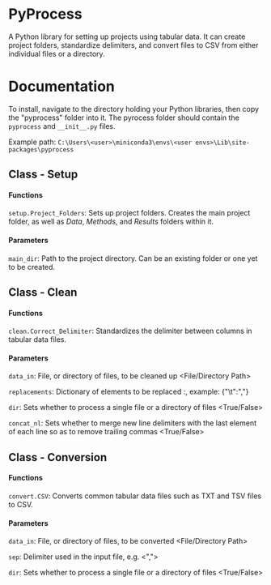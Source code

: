 # PyProcess
A Python library for setting up projects using tabular data. It can create project folders, standardize delimiters, and convert files to CSV from either individual files or a directory.

# Documentation
To install, navigate to the directory holding your Python libraries, then copy the "pyprocess" folder into it. The pyrocess folder should contain the `pyprocess` and `__init__.py` files.

Example path: `C:\Users\<user>\miniconda3\envs\<user envs>\Lib\site-packages\pyprocess`

## Class - Setup
#### Functions
`setup.Project_Folders`: Sets up project folders. Creates the main project folder, as well as *Data*, *Methods*, and *Results* folders within it.
#### Parameters
`main_dir`: Path to the project directory. Can be an existing folder or one yet to be created.

## Class - Clean
#### Functions
`clean.Correct_Delimiter`: Standardizes the delimiter between columns in tabular data files.
#### Parameters
`data_in`: File, or directory of files, to be cleaned up <File/Directory Path>

`replacements`: Dictionary of elements to be replaced <to be replaced>:<replacment>, example: {"\t":","}
  
`dir`: Sets whether to process a single file or a directory of files <True/False>
  
`concat_nl`: Sets whether to merge new line delimiters with the last element of each line so as to remove trailing commas <True/False>

## Class - Conversion
#### Functions
`convert.CSV`: Converts common tabular data files such as TXT and TSV files to CSV.
#### Parameters
`data_in`: File, or directory of files, to be converted <File/Directory Path>
  
`sep`: Delimiter used in the input file, e.g. <",">
  
`dir`: Sets whether to process a single file or a directory of files <True/False>
